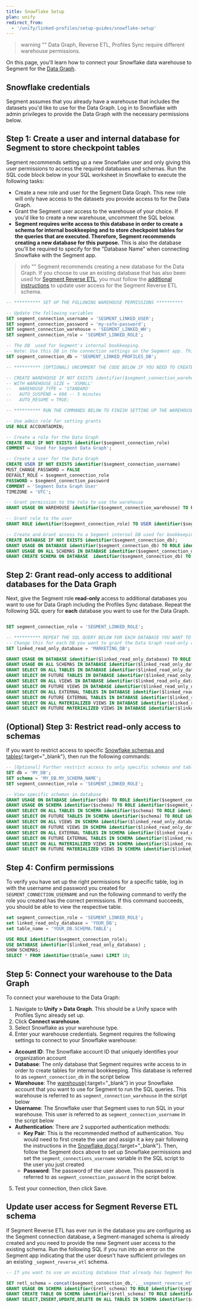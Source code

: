 ```yaml
---
title: Snowflake Setup
plan: unify
redirect_from:
  - '/unify/linked-profiles/setup-guides/snowflake-setup'
---
```

> warning ""
> Data Graph, Reverse ETL, Profiles Sync require different warehouse permissions.

On this page, you'll learn how to connect your Snowflake data warehouse to Segment for the [Data Graph](/docs/unify/data-graph/data-graph/). 

## Snowflake credentials

Segment assumes that you already have a warehouse that includes the datasets you'd like to use for the Data Graph. Log in to Snowflake with admin privileges to provide the Data Graph with the necessary permissions below. 

## Step 1: Create a user and internal database for Segment to store checkpoint tables

Segment recommends setting up a new Snowflake user and only giving this user permissions to access the required databases and schemas. Run the SQL code block below in your SQL worksheet in Snowflake to execute the following tasks:

- Create a new role and user for the Segment Data Graph. This new role will only have access to the datasets you provide access to for the Data Graph.
- Grant the Segment user access to the warehouse of your choice. If you'd like to create a new warehouse, uncomment the SQL below.
- **Segment requires write access to this database in order to create a schema for internal bookkeeping and to store checkpoint tables for the queries that are executed. Therefore, Segment recommends creating a new database for this purpose.** This is also the database you'll be required to specify for the "Database Name" when connecting Snowflake with the Segment app.

> info ""
> Segment recommends creating a new database for the Data Graph.
> If you choose to use an existing database that has also been used for [Segment Reverse ETL](/docs/connections/reverse-etl/), you must follow the [additional instructions](#update-user-access-for-segment-reverse-etl-schema) to update user access for the Segment Reverse ETL schema.


```sql
-- ********** SET UP THE FOLLOWING WAREHOUSE PERMISSIONS **********

-- Update the following variables 
SET segment_connection_username = 'SEGMENT_LINKED_USER';
SET segment_connection_password = 'my-safe-password';
SET segment_connection_warehouse = 'SEGMENT_LINKED_WH';
SET segment_connection_role = 'SEGMENT_LINKED_ROLE';

-- The DB  used for Segment's internal bookkeeping.
-- Note: Use this DB in the connection settings on the Segment app. This is the only DB that Segment requires write access to.
SET segment_connection_db = 'SEGMENT_LINKED_PROFILES_DB';

-- ********** [OPTIONAL] UNCOMMENT THE CODE BELOW IF YOU NEED TO CREATE A NEW WAREHOUSE **********

-- CREATE WAREHOUSE IF NOT EXISTS identifier($segment_connection_warehouse)
-- WITH WAREHOUSE_SIZE = 'XSMALL'
--   WAREHOUSE_TYPE = 'STANDARD'
--   AUTO_SUSPEND = 600 -- 5 minutes
--   AUTO_RESUME = TRUE;

-- ********** RUN THE COMMANDS BELOW TO FINISH SETTING UP THE WAREHOUSE PERMISSIONS **********

-- Use admin role for setting grants
USE ROLE ACCOUNTADMIN;

-- Create a role for the Data Graph
CREATE ROLE IF NOT EXISTS identifier($segment_connection_role)
COMMENT = 'Used for Segment Data Graph';

-- Create a user for the Data Graph
CREATE USER IF NOT EXISTS identifier($segment_connection_username)
MUST_CHANGE_PASSWORD = FALSE
DEFAULT_ROLE = $segment_connection_role
PASSWORD = $segment_connection_password
COMMENT = 'Segment Data Graph User'
TIMEZONE = 'UTC';

-- Grant permission to the role to use the warehouse
GRANT USAGE ON WAREHOUSE identifier($segment_connection_warehouse) TO ROLE identifier($segment_connection_role);

-- Grant role to the user
GRANT ROLE identifier($segment_connection_role) TO USER identifier($segment_connection_username);

-- Create and Grant access to a Segment internal DB used for bookkeeping. This is the only DB that Segment requires write access to. This is also the DB you will use in the "Database Name" config while setting up the connection in the Segment app. 
CREATE DATABASE IF NOT EXISTS identifier($segment_connection_db);
GRANT USAGE ON DATABASE identifier($segment_connection_db) TO ROLE identifier($segment_connection_role);
GRANT USAGE ON ALL SCHEMAS IN DATABASE identifier($segment_connection_db) TO ROLE identifier($segment_connection_role);
GRANT CREATE SCHEMA ON DATABASE  identifier($segment_connection_db) TO ROLE identifier($segment_connection_role);

```

## Step 2: Grant read-only access to additional databases for the Data Graph

Next, give the Segment role **read-only** access to additional databases you want to use for Data Graph including the Profiles Sync database. Repeat the following SQL query for **each** database you want to use for the Data Graph.

```sql

SET segment_connection_role = 'SEGMENT_LINKED_ROLE';

-- ********** REPEAT THE SQL QUERY BELOW FOR EACH DATABASE YOU WANT TO USE FOR THE DATA GRAPH **********
-- Change this for each DB you want to grant the Data Graph read-only access to
SET linked_read_only_database = 'MARKETING_DB';

GRANT USAGE ON DATABASE identifier($linked_read_only_database) TO ROLE identifier($segment_connection_role);
GRANT USAGE ON ALL SCHEMAS IN DATABASE identifier($linked_read_only_database) TO ROLE identifier($segment_connection_role);
GRANT SELECT ON ALL TABLES IN DATABASE identifier($linked_read_only_database) TO ROLE identifier($segment_connection_role);
GRANT SELECT ON FUTURE TABLES IN DATABASE identifier($linked_read_only_database) TO ROLE identifier($segment_connection_role);
GRANT SELECT ON ALL VIEWS IN DATABASE identifier($linked_read_only_database) TO ROLE identifier($segment_connection_role);
GRANT SELECT ON FUTURE VIEWS IN DATABASE identifier($linked_read_only_database) TO ROLE identifier($segment_connection_role);
GRANT SELECT ON ALL EXTERNAL TABLES IN DATABASE identifier($linked_read_only_database) TO ROLE identifier($segment_connection_role);
GRANT SELECT ON FUTURE EXTERNAL TABLES IN DATABASE identifier($linked_read_only_database) TO ROLE identifier($segment_connection_role);
GRANT SELECT ON ALL MATERIALIZED VIEWS IN DATABASE identifier($linked_read_only_database) TO ROLE identifier($segment_connection_role);
GRANT SELECT ON FUTURE MATERIALIZED VIEWS IN DATABASE identifier($linked_read_only_database) TO ROLE identifier($segment_connection_role);

```

## (Optional) Step 3: Restrict read-only access to schemas

If you want to restrict access to specific [Snowflake schemas and tables](https://docs.snowflake.com/en/user-guide/security-access-control-privileges#table-privileges){:target="_blank"}, then run the following commands: 

```sql
-- [Optional] Further restrict access to only specific schemas and tables 
SET db = 'MY_DB';
SET schema = 'MY_DB.MY_SCHEMA_NAME';
SET segment_connection_role = 'SEGMENT_LINKED_ROLE';

-- View specific schemas in database
GRANT USAGE ON DATABASE identifier($db) TO ROLE identifier($segment_connection_role);
GRANT USAGE ON SCHEMA identifier($schema) TO ROLE identifier($segment_connection_role);
GRANT SELECT ON ALL TABLES IN SCHEMA identifier($schema) TO ROLE identifier($segment_connection_role);
GRANT SELECT ON FUTURE TABLES IN SCHEMA identifier($schema) TO ROLE identifier($segment_connection_role);
GRANT SELECT ON ALL VIEWS IN SCHEMA identifier($linked_read_only_database) TO ROLE identifier($segment_connection_role);
GRANT SELECT ON FUTURE VIEWS IN SCHEMA identifier($linked_read_only_database) TO ROLE identifier($segment_connection_role);
GRANT SELECT ON ALL EXTERNAL TABLES IN SCHEMA identifier($linked_read_only_database) TO ROLE identifier($segment_connection_role);
GRANT SELECT ON FUTURE EXTERNAL TABLES IN SCHEMA identifier($linked_read_only_database) TO ROLE identifier($segment_connection_role);
GRANT SELECT ON ALL MATERIALIZED VIEWS IN SCHEMA identifier($linked_read_only_database) TO ROLE identifier($segment_connection_role);
GRANT SELECT ON FUTURE MATERIALIZED VIEWS IN SCHEMA identifier($linked_read_only_database) TO ROLE identifier($segment_connection_role);

```

## Step 4: Confirm permissions 

To verify you have set up the right permissions for a specific table, log in with the username and password you created for `SEGMENT_CONNECTION_USERNAME` and run the following command to verify the role you created has the correct permissions. If this command succeeds, you should be able to view the respective table.

```sql
set segment_connection_role = 'SEGMENT_LINKED_ROLE';
set linked_read_only_database = 'YOUR_DB';
set table_name = 'YOUR_DB.SCHEMA.TABLE';

USE ROLE identifier($segment_connection_role);
USE DATABASE identifier($linked_read_only_database) ;
SHOW SCHEMAS;
SELECT * FROM identifier($table_name) LIMIT 10;

```
## Step 5: Connect your warehouse to the Data Graph

To connect your warehouse to the Data Graph:

1. Navigate to **Unify > Data Graph**. This should be a Unify space with Profiles Sync already set up.
2. Click **Connect warehouse**.
3. Select Snowflake as your warehouse type. 
4. Enter your warehouse credentials. Segment requires the following settings to connect to your Snowflake warehouse:
- **Account ID**: The Snowflake account ID that uniquely identifies your organization account
- **Database**: The only database that Segment requires write access to in order to create tables for internal bookkeeping. This database is referred to as `segment_connection_db` in the script below
- **Warehouse**: The [warehouse](https://docs.snowflake.com/en/user-guide/warehouses){:target="_blank”} in your Snowflake account that you want to use for Segment to run the SQL queries. This warehouse is referred to as `segment_connection_warehouse` in the script below
- **Username**: The Snowflake user that Segment uses to run SQL in your warehouse. This user is referred to as `segment_connection_username` in the script below
- **Authentication**: There are 2 supported authentication methods:
  - **Key Pair**: This is the recommended method of authentication. You would need to first create the user and assign it a key pair following the instructions in the [Snowflake docs](https://docs.snowflake.com/en/user-guide/key-pair-auth){:target="_blank"}. Then, follow the Segment docs above to set up Snowflake permissions and set the `segment_connections_username` variable in the SQL script to the user you just created
  - **Password**: The password of the user above. This password is referred to as `segment_connection_password` in the script below.
 
5. Test your connection, then click Save.

## Update user access for Segment Reverse ETL schema 
If Segment Reverse ETL has ever run in the database you are configuring as the Segment connection database, a Segment-managed schema is already created and you need to provide the new Segment user access to the existing schema. Run the following SQL if you run into an error on the Segment app indicating that the user doesn't have sufficient privileges on an existing `_segment_reverse_etl` schema.

```sql
-- If you want to use an existing database that already has Segment Reverse ETL schemas, you’ll need to run some additional steps below to grant the role access to the existing schemas.

SET retl_schema = concat($segment_connection_db,'.__segment_reverse_etl');
GRANT USAGE ON SCHEMA identifier($retl_schema) TO ROLE identifier($segment_connection_role);
GRANT CREATE TABLE ON SCHEMA identifier($retl_schema) TO ROLE identifier($segment_connection_role);
GRANT SELECT,INSERT,UPDATE,DELETE ON ALL TABLES IN SCHEMA identifier($retl_schema) TO ROLE identifier($segment_connection_role);
```
